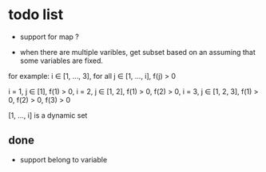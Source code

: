 # todo list

- support for map ?

- when there are multiple varibles, get subset based on an assuming that some variables are fixed.

for example: i ∈ [1, ..., 3], for all j ∈ [1, ..., i], f(j) > 0

i = 1, j ∈ [1], f(1) > 0,
i = 2, j ∈ [1, 2], f(1) > 0, f(2) > 0,
i = 3, j ∈ [1, 2, 3], f(1) > 0, f(2) > 0, f(3) > 0

[1, ..., i] is a dynamic set

## done

- support belong to variable
